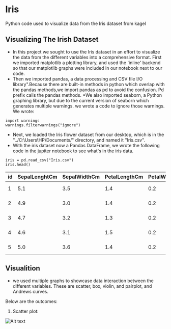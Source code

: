 # Iris
Python code used to visualize data from the Iris dataset from kagel
## Visualizing The Irish Dataset
* In this project we sought to use the Iris dataset in an effort to visualize the data from the different variables into 
a comprehensive format. 
First we imported matplotlib a plotting library, and used the 'inline' backend so that our matplotlib graphs
were included in our notebook next to our code.
* Then we imported pandas, a data processing and CSV file I/O library".Because there are built-in methods in python which overlap
with the pandas methods,we import pandas as pd to avoid the confusion. Pd prefix calls the pandas methods.
*We also imported seaborn, a Python graphing library, but due to the current version of seaborn which generates
multiple warnings. we wrote a code to ignore those warnings. We wrote:
```
import warnings
warnings.filterwarnings("ignore")
```
* Next, we loaded the Iris flower dataset from our desktop, which is in the "../C:\Users\HP\Documents/" directory, and
named it "Iris.csv".
* With the iris dataset now a Pandas DataFrame, we wrote the following code in the jupiter notebook to 
see what's in the iris data.
```
iris = pd.read_csv("Iris.csv") 
iris.head()
```

|id| SepalLenghtCm| SepalWidthCm| PetalLengthCm|PetalWidthCm|Species      |
|--|--------------|-------------|--------------|------------|-------------|
|1|5.1            |3.5          |    1.4       |   0.2      | Iris-setosa |
|2|    4.9        | 3.0         |    1.4       |   0.2      | Iris-setosa |
|3|  4.7          |   3.2       |    1.3       |   0.2      | Iris-setosa |
|4|   4.6         |   3.1       |    1.5       |   0.2      | Iris-setosa |
|5|   5.0         |    3.6      |    1.4       |   0.2      | Iris-setosa |

## Visualition

* we used multiple graphs to showcase data interaction between the different variables. These are scatter, box, violin, and pairplot,
and Andrews curves.

Below are the outcomes:

1. Scatter plot:

<a-entity graph="csv: Iris.csv; id: 1"></a-entity>
![Alt text](1.PNG")

